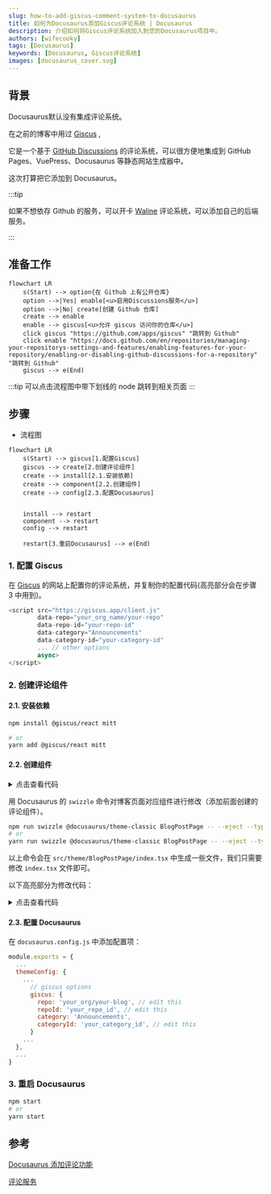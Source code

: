 ```yaml
---
slug: how-to-add-giscus-comment-system-to-docusaurus
title: 如何为Docusaurus添加Giscus评论系统 | Docusaurus
description: 介绍如何将Giscus评论系统加入到您的Docusaurus项目中。
authors: [wifecooky]
tags: [Docusaurus]
keywords: [Docusaurus, Giscus评论系统]
images: [docusaurus_cover.svg]
---
```


## 背景

Docusaurus默认没有集成评论系统。

在之前的博客中用过 [Giscus](https://giscus.app/) ,

它是一个基于 [GitHub Discussions](https://docs.github.com/en/discussions) 的评论系统，可以很方便地集成到 GitHub Pages、VuePress、Docusaurus 等静态网站生成器中。

这次打算把它添加到 Docusaurus。

:::tip

如果不想依存 Github 的服务，可以开卡 [Waline](https://waline.js.org/) 评论系统，可以添加自己的后端服务。

:::

## 准备工作

```mermaid
flowchart LR
    s(Start) --> option{在 Github 上有公开仓库}
    option -->|Yes| enable[<u>启用Discussions服务</u>]
    option -->|No| create[创建 Github 仓库]
    create --> enable
    enable --> giscus[<u>允许 giscus 访问你的仓库</u>]
    click giscus "https://github.com/apps/giscus" "跳转到 Github"
    click enable "https://docs.github.com/en/repositories/managing-your-repositorys-settings-and-features/enabling-features-for-your-repository/enabling-or-disabling-github-discussions-for-a-repository" "跳转到 Github"
    giscus --> e(End)

```

:::tip
可以点击流程图中带下划线的 node 跳转到相关页面
:::

## 步骤

* 流程图

```mermaid
flowchart LR
    s(Start) --> giscus[1.配置Giscus]
    giscus --> create[2.创建评论组件]
    create --> install[2.1.安装依赖]
    create --> component[2.2.创建组件]
    create --> config[2.3.配置Docusaurus]


    install --> restart
    component --> restart
    config --> restart

    restart[3.重启Docusaurus] --> e(End)
```

### 1. 配置 Giscus

在 [Giscus](https://giscus.app/zh-CN#:~:text=%E4%B8%8A%E7%AE%A1%E7%90%86%E8%AF%84%E8%AE%BA%E3%80%82-,%E9%85%8D%E7%BD%AE,-%E8%AF%AD%E8%A8%80) 的网站上配置你的评论系统，并复制你的配置代码(高亮部分会在步骤 3 中用到)。

```js {2-3,5} title="giscus config" showLineNumbers
<script src="https://giscus.app/client.js"
        data-repo="your_org_name/your-repo"
        data-repo-id="your-repo-id"
        data-category="Announcements"
        data-category-id="your-category-id"
        ... // other options
        async>
</script>
```

### 2. 创建评论组件

#### 2.1. 安装依赖

```bash
npm install @giscus/react mitt

# or
yarn add @giscus/react mitt
```

#### 2.2. 创建组件

<details>
<summary>点击查看代码</summary>

```ts title="src/components/GiscusComments/index.tsx" showLineNumbers
import React from 'react'
import { useThemeConfig, useColorMode } from '@docusaurus/theme-common'
import useDocusaurusContext from '@docusaurus/useDocusaurusContext'
import { ThemeConfig } from '@docusaurus/preset-classic'
import BrowserOnly from '@docusaurus/BrowserOnly'
import Giscus, { GiscusProps } from '@giscus/react'

interface CustomThemeConfig extends ThemeConfig {
  giscus: GiscusProps & { darkTheme: string }
}

const defaultConfig: Partial<GiscusProps> & { darkTheme: string } = {
  id: 'comments',
  mapping: 'title',
  reactionsEnabled: '1',
  emitMetadata: '0',
  inputPosition: 'top',
  lang: 'zh-CN',
  theme: 'light',
  darkTheme: 'dark',
}

export default function Comment(): JSX.Element {
  const themeConfig = useThemeConfig() as CustomThemeConfig
  const { i18n } = useDocusaurusContext()

  // merge default config
  const giscus = { ...defaultConfig, ...themeConfig.giscus }

  if (!giscus.repo || !giscus.repoId || !giscus.categoryId) {
    throw new Error(
      'You must provide `repo`, `repoId`, and `categoryId` to `themeConfig.giscus`.',
    )
  }

  giscus.theme =
    useColorMode().colorMode === 'dark' ? giscus.darkTheme : giscus.theme
  giscus.lang = i18n.currentLocale

  return (
    <BrowserOnly fallback={<div>Loading Comments...</div>}>
      {() => <Giscus {...giscus} />}
    </BrowserOnly>
  )
}
```

</details>

用 Docusaurus 的 `swizzle` 命令对博客页面对应组件进行修改（添加前面创建的评论组件）。

```bash
npm run swizzle @docusaurus/theme-classic BlogPostPage -- --eject --typescript
# or
yarn run swizzle @docusaurus/theme-classic BlogPostPage -- --eject --typescript
```

以上命令会在 `src/theme/BlogPostPage/index.tsx` 中生成一些文件，我们只需要修改 `index.tsx` 文件即可。

以下高亮部分为修改代码：

<details>

<summary>点击查看代码</summary>

```ts {13,28,48} title="src/theme/BlogPostPage/index.tsx" showLineNumbers
import React, {type ReactNode} from 'react';
import clsx from 'clsx';
import {HtmlClassNameProvider, ThemeClassNames} from '@docusaurus/theme-common';
import {BlogPostProvider, useBlogPost} from '@docusaurus/theme-common/internal';
import BlogLayout from '@theme/BlogLayout';
import BlogPostItem from '@theme/BlogPostItem';
import BlogPostPaginator from '@theme/BlogPostPaginator';
import BlogPostPageMetadata from '@theme/BlogPostPage/Metadata';
import TOC from '@theme/TOC';
import type {Props} from '@theme/BlogPostPage';
import Unlisted from '@theme/Unlisted';
import type {BlogSidebar} from '@docusaurus/plugin-content-blog';
import Comment from '../../components/GiscusComments';

function BlogPostPageContent({
  sidebar,
  children,
}: {
  sidebar: BlogSidebar;
  children: ReactNode;
}): JSX.Element {
  const {metadata, toc} = useBlogPost();
  const {nextItem, prevItem, frontMatter, unlisted} = metadata;
  const {
    hide_table_of_contents: hideTableOfContents,
    toc_min_heading_level: tocMinHeadingLevel,
    toc_max_heading_level: tocMaxHeadingLevel,
    hide_comment: hideComment,
  } = frontMatter;
  return (
    <BlogLayout
      sidebar={sidebar}
      toc={
        !hideTableOfContents && toc.length > 0 ? (
          <TOC
            toc={toc}
            minHeadingLevel={tocMinHeadingLevel}
            maxHeadingLevel={tocMaxHeadingLevel}
          />
        ) : undefined
      }>
      {unlisted && <Unlisted />}
      <BlogPostItem>{children}</BlogPostItem>

      {(nextItem || prevItem) && (
        <BlogPostPaginator nextItem={nextItem} prevItem={prevItem} />
      )}
      {!hideComment && <Comment />}
    </BlogLayout>
  );
}

...

```

</details>

#### 2.3. 配置 Docusaurus

在 `docusaurus.config.js` 中添加配置项：

```js {5-11} title="docusaurus.config.js" showLineNumbers
module.exports = {
  ...
  themeConfig: {
    ...
      // giscus options
      giscus: {
        repo: 'your_org/your-blog', // edit this
        repoId: 'your_repo_id', // edit this
        category: 'Announcements',
        categoryId: 'your_category_id', // edit this
      }
    ...
  },
  ...
}
```

### 3. 重启 Docusaurus

```bash
npm start
# or
yarn start
```

## 参考

[Docusaurus 添加评论功能](https://www.alanwang.site/posts/blog-guides/docusaurus-comment)

[评论服务](https://kuizuo.cn/docs/docusaurus-comment)
